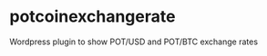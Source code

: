 potcoinexchangerate
===================

Wordpress plugin to show POT/USD and POT/BTC exchange rates
